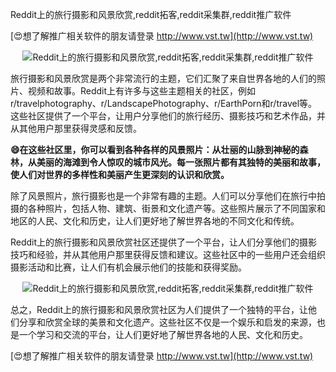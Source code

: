Reddit上的旅行摄影和风景欣赏,reddit拓客,reddit采集群,reddit推广软件

[😍想了解推广相关软件的朋友请登录 http://www.vst.tw](http://www.vst.tw)

 <center><img src="https://vst.tw/MP4/tuiguang/png/7.png" alt="Reddit上的旅行摄影和风景欣赏,reddit拓客,reddit采集群,reddit推广软件"></center>

旅行摄影和风景欣赏是两个非常流行的主题，它们汇聚了来自世界各地的人们的照片、视频和故事。Reddit上有许多与这些主题相关的社区，例如r/travelphotography、r/LandscapePhotography、r/EarthPorn和r/travel等。这些社区提供了一个平台，让用户分享他们的旅行经历、摄影技巧和艺术作品，并从其他用户那里获得灵感和反馈。

**😄在这些社区里，你可以看到各种各样的风景照片：从壮丽的山脉到神秘的森林，从美丽的海滩到令人惊叹的城市风光。每一张照片都有其独特的美丽和故事，使人们对世界的多样性和美丽产生更深刻的认识和欣赏。**

除了风景照片，旅行摄影也是一个非常有趣的主题。人们可以分享他们在旅行中拍摄的各种照片，包括人物、建筑、街景和文化遗产等。这些照片展示了不同国家和地区的人民、文化和历史，让人们更好地了解世界各地的不同文化和传统。

Reddit上的旅行摄影和风景欣赏社区还提供了一个平台，让人们分享他们的摄影技巧和经验，并从其他用户那里获得反馈和建议。这些社区中的一些用户还会组织摄影活动和比赛，让人们有机会展示他们的技能和获得奖励。

 <center><img src="https://vst.tw/MP4/tuiguang/png/8.png" alt="Reddit上的旅行摄影和风景欣赏,reddit拓客,reddit采集群,reddit推广软件"></center>

总之，Reddit上的旅行摄影和风景欣赏社区为人们提供了一个独特的平台，让他们分享和欣赏全球的美景和文化遗产。这些社区不仅是一个娱乐和启发的来源，也是一个学习和交流的平台，让人们更好地了解世界各地的人民、文化和历史。

[😍想了解推广相关软件的朋友请登录 http://www.vst.tw](http://www.vst.tw)



